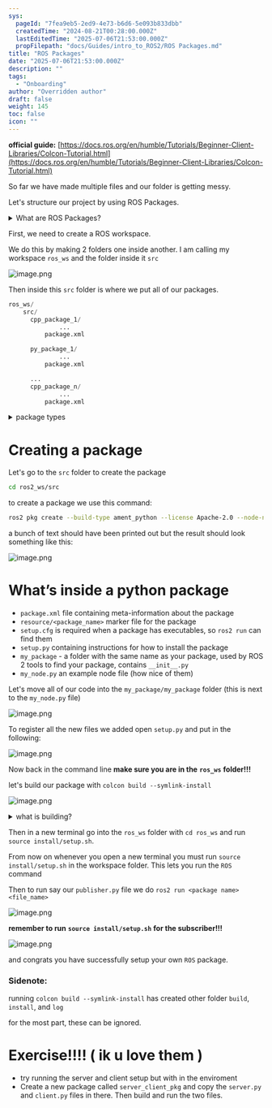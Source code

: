 ```yaml
---
sys:
  pageId: "7fea9eb5-2ed9-4e73-b6d6-5e093b833dbb"
  createdTime: "2024-08-21T00:28:00.000Z"
  lastEditedTime: "2025-07-06T21:53:00.000Z"
  propFilepath: "docs/Guides/intro_to_ROS2/ROS Packages.md"
title: "ROS Packages"
date: "2025-07-06T21:53:00.000Z"
description: ""
tags:
  - "Onboarding"
author: "Overridden author"
draft: false
weight: 145
toc: false
icon: ""
---
```


**official guide:** [https://docs.ros.org/en/humble/Tutorials/Beginner-Client-Libraries/Colcon-Tutorial.html](https://docs.ros.org/en/humble/Tutorials/Beginner-Client-Libraries/Colcon-Tutorial.html)

So far we have made multiple files and our folder is getting messy.

Let's structure our project by using ROS Packages.

<details>
      <summary>What are ROS Packages?</summary>
      ROS Packages are, as the name implies, packages of code that are highly sharable between ROS developers.
  </details>

First, we need to create a ROS workspace.

We do this by making 2 folders one inside another. I am calling my workspace `ros_ws` and the folder inside it `src`

![image.png](https://prod-files-secure.s3.us-west-2.amazonaws.com/d518164a-d88e-44d1-a4ee-3adb3bd8bce0/70706947-fd18-4537-a67b-e12946812d31/image.png?X-Amz-Algorithm=AWS4-HMAC-SHA256&X-Amz-Content-Sha256=UNSIGNED-PAYLOAD&X-Amz-Credential=ASIAZI2LB4667ORU5ZCM%2F20250727%2Fus-west-2%2Fs3%2Faws4_request&X-Amz-Date=20250727T140802Z&X-Amz-Expires=3600&X-Amz-Security-Token=IQoJb3JpZ2luX2VjEEkaCXVzLXdlc3QtMiJHMEUCIFiSYEyEOu00goG5lqfbnncF%2B%2B16JMq%2F365QPHjbZQK9AiEAwkJVvRkrHPlQccxxHGggf5F4FZGtmR0CyI6iyLxLB2oq%2FwMIchAAGgw2Mzc0MjMxODM4MDUiDIUfUiol4vdQZJWZayrcA5Q87U%2FAQwU%2BzF8psTf5ilo7ocProdZZoNNHP8twxthWD0hJ9u6EWContjCgHcSTXxL3Z9NnlMgp2tD%2F6xi%2FMLLyexzj%2FNhh3QHQZSh2xnde%2BujUhV0uolnE%2FEyT4OgEc728S6LctxYJehsoa%2Fr9Mzn3C8tFEnRCKbUqwzn9ip3UHHFxyYI8JuFsBk7NY%2BIF9lCGs6XD2QpNKWT3%2FHf9QuC2phr72%2F3HfS4KZUuF4SeUxMA62Eb5ROfsJGuWRxvfG%2FwGG5FJS6FzOOS1nxJCz0Pa1qpyMZcrsb9CEk4Da%2FEVwMmPxjGGinHR%2FAJoK7l9Yl7kB9aHD9jnQqAkVXfqeE%2Fr3RkQ2b93gRVJD5awWhBbHwMQZk4LAPP1JnUSTyoeeoAKvHfx%2FDFAIM9ML3zBO1La2MCzvClEhtumo0vgXH8KX%2BqVoCFEf9lXgehNc1u7oJqqO3wA3yC%2B7O4QHEVGt7fmrjj4%2BX6xKFs%2B0BO3wceNpgOm4SsJwxCk5nDiHOVMlbPXDObcOw6UxsUw6mO%2B40SGrSNls19DbaOXyeOhVaAviFcEpV%2BUaRQsKk83%2Fz%2Fmfaw0Tx5ZFJ428kOygLGpPgem6RBRgC5%2FJa8xqE65v3wS%2F21FzxtoByHAfzq2MM%2FZl8QGOqUBnDonF%2F5wXNyeugQGIN0RlAU2zN4FsUwL1Ptsl%2Fn4nfdrKsp3a4qHqZjZxcEyHsUs0Fx%2FlMDGrS5yxfcDBYAuID5JtXAsAA%2FAg6Id2zYuqmm8Y80yn2rTEq3jOyB3VHGKJBrG1T5ZBq6awgtoCwY9aH1t%2BTamCmnFScRggL9Bidk0OW5srFtoYSox9etYYwItmKONl95ajw3gZp4VhhjlCQsMyZhj&X-Amz-Signature=b31b93c14f294b9567c12d6c315941669f47bca68e84de12a9ab7d14745584ad&X-Amz-SignedHeaders=host&x-amz-checksum-mode=ENABLED&x-id=GetObject)

Then inside this `src` folder is where we put all of our packages.

```python
ros_ws/
    src/
      cpp_package_1/
		      ...
          package.xml

      py_package_1/
		      ...
          package.xml

      ...
      cpp_package_n/
		      ...
          package.xml

```

<details>

<summary>package types</summary>

packages can be either `C++` or python.

the intern file structure is different for each but for this guide we will stick to creating python packages

</details>

# Creating a package

Let's go to the `src` folder to create the package

```bash
cd ros2_ws/src
```

to create a package we use this command:

```bash
ros2 pkg create --build-type ament_python --license Apache-2.0 --node-name my_node my_package
```

a bunch of text should have been printed out but the result should look something like this:

![image.png](https://prod-files-secure.s3.us-west-2.amazonaws.com/d518164a-d88e-44d1-a4ee-3adb3bd8bce0/e6cf1e3f-8512-4a3e-b131-079f800bf3e8/image.png?X-Amz-Algorithm=AWS4-HMAC-SHA256&X-Amz-Content-Sha256=UNSIGNED-PAYLOAD&X-Amz-Credential=ASIAZI2LB4667ORU5ZCM%2F20250727%2Fus-west-2%2Fs3%2Faws4_request&X-Amz-Date=20250727T140802Z&X-Amz-Expires=3600&X-Amz-Security-Token=IQoJb3JpZ2luX2VjEEkaCXVzLXdlc3QtMiJHMEUCIFiSYEyEOu00goG5lqfbnncF%2B%2B16JMq%2F365QPHjbZQK9AiEAwkJVvRkrHPlQccxxHGggf5F4FZGtmR0CyI6iyLxLB2oq%2FwMIchAAGgw2Mzc0MjMxODM4MDUiDIUfUiol4vdQZJWZayrcA5Q87U%2FAQwU%2BzF8psTf5ilo7ocProdZZoNNHP8twxthWD0hJ9u6EWContjCgHcSTXxL3Z9NnlMgp2tD%2F6xi%2FMLLyexzj%2FNhh3QHQZSh2xnde%2BujUhV0uolnE%2FEyT4OgEc728S6LctxYJehsoa%2Fr9Mzn3C8tFEnRCKbUqwzn9ip3UHHFxyYI8JuFsBk7NY%2BIF9lCGs6XD2QpNKWT3%2FHf9QuC2phr72%2F3HfS4KZUuF4SeUxMA62Eb5ROfsJGuWRxvfG%2FwGG5FJS6FzOOS1nxJCz0Pa1qpyMZcrsb9CEk4Da%2FEVwMmPxjGGinHR%2FAJoK7l9Yl7kB9aHD9jnQqAkVXfqeE%2Fr3RkQ2b93gRVJD5awWhBbHwMQZk4LAPP1JnUSTyoeeoAKvHfx%2FDFAIM9ML3zBO1La2MCzvClEhtumo0vgXH8KX%2BqVoCFEf9lXgehNc1u7oJqqO3wA3yC%2B7O4QHEVGt7fmrjj4%2BX6xKFs%2B0BO3wceNpgOm4SsJwxCk5nDiHOVMlbPXDObcOw6UxsUw6mO%2B40SGrSNls19DbaOXyeOhVaAviFcEpV%2BUaRQsKk83%2Fz%2Fmfaw0Tx5ZFJ428kOygLGpPgem6RBRgC5%2FJa8xqE65v3wS%2F21FzxtoByHAfzq2MM%2FZl8QGOqUBnDonF%2F5wXNyeugQGIN0RlAU2zN4FsUwL1Ptsl%2Fn4nfdrKsp3a4qHqZjZxcEyHsUs0Fx%2FlMDGrS5yxfcDBYAuID5JtXAsAA%2FAg6Id2zYuqmm8Y80yn2rTEq3jOyB3VHGKJBrG1T5ZBq6awgtoCwY9aH1t%2BTamCmnFScRggL9Bidk0OW5srFtoYSox9etYYwItmKONl95ajw3gZp4VhhjlCQsMyZhj&X-Amz-Signature=4d0471aac397a8c8967fe939cb5c133da22a4c0392ada534b47d6631a3a715b6&X-Amz-SignedHeaders=host&x-amz-checksum-mode=ENABLED&x-id=GetObject)

# What’s inside a python package

- `package.xml` file containing meta-information about the package
- `resource/<package_name>` marker file for the package
- `setup.cfg` is required when a package has executables, so `ros2 run` can find them
- `setup.py` containing instructions for how to install the package
- `my_package` - a folder with the same name as your package, used by ROS 2 tools to find your package, contains `__init__.py`
- `my_node.py` an example node file (how nice of them)

Let's move all of our code into the `my_package/my_package` folder (this is next to the `my_node.py` file)

![image.png](https://prod-files-secure.s3.us-west-2.amazonaws.com/d518164a-d88e-44d1-a4ee-3adb3bd8bce0/9ce58f11-0da9-4d3e-b86d-506a9685d378/image.png?X-Amz-Algorithm=AWS4-HMAC-SHA256&X-Amz-Content-Sha256=UNSIGNED-PAYLOAD&X-Amz-Credential=ASIAZI2LB4667ORU5ZCM%2F20250727%2Fus-west-2%2Fs3%2Faws4_request&X-Amz-Date=20250727T140802Z&X-Amz-Expires=3600&X-Amz-Security-Token=IQoJb3JpZ2luX2VjEEkaCXVzLXdlc3QtMiJHMEUCIFiSYEyEOu00goG5lqfbnncF%2B%2B16JMq%2F365QPHjbZQK9AiEAwkJVvRkrHPlQccxxHGggf5F4FZGtmR0CyI6iyLxLB2oq%2FwMIchAAGgw2Mzc0MjMxODM4MDUiDIUfUiol4vdQZJWZayrcA5Q87U%2FAQwU%2BzF8psTf5ilo7ocProdZZoNNHP8twxthWD0hJ9u6EWContjCgHcSTXxL3Z9NnlMgp2tD%2F6xi%2FMLLyexzj%2FNhh3QHQZSh2xnde%2BujUhV0uolnE%2FEyT4OgEc728S6LctxYJehsoa%2Fr9Mzn3C8tFEnRCKbUqwzn9ip3UHHFxyYI8JuFsBk7NY%2BIF9lCGs6XD2QpNKWT3%2FHf9QuC2phr72%2F3HfS4KZUuF4SeUxMA62Eb5ROfsJGuWRxvfG%2FwGG5FJS6FzOOS1nxJCz0Pa1qpyMZcrsb9CEk4Da%2FEVwMmPxjGGinHR%2FAJoK7l9Yl7kB9aHD9jnQqAkVXfqeE%2Fr3RkQ2b93gRVJD5awWhBbHwMQZk4LAPP1JnUSTyoeeoAKvHfx%2FDFAIM9ML3zBO1La2MCzvClEhtumo0vgXH8KX%2BqVoCFEf9lXgehNc1u7oJqqO3wA3yC%2B7O4QHEVGt7fmrjj4%2BX6xKFs%2B0BO3wceNpgOm4SsJwxCk5nDiHOVMlbPXDObcOw6UxsUw6mO%2B40SGrSNls19DbaOXyeOhVaAviFcEpV%2BUaRQsKk83%2Fz%2Fmfaw0Tx5ZFJ428kOygLGpPgem6RBRgC5%2FJa8xqE65v3wS%2F21FzxtoByHAfzq2MM%2FZl8QGOqUBnDonF%2F5wXNyeugQGIN0RlAU2zN4FsUwL1Ptsl%2Fn4nfdrKsp3a4qHqZjZxcEyHsUs0Fx%2FlMDGrS5yxfcDBYAuID5JtXAsAA%2FAg6Id2zYuqmm8Y80yn2rTEq3jOyB3VHGKJBrG1T5ZBq6awgtoCwY9aH1t%2BTamCmnFScRggL9Bidk0OW5srFtoYSox9etYYwItmKONl95ajw3gZp4VhhjlCQsMyZhj&X-Amz-Signature=b70151a65dba796f186ece2c85359d8ed680c9d00de10bfb95bab54577590e9a&X-Amz-SignedHeaders=host&x-amz-checksum-mode=ENABLED&x-id=GetObject)

To register all the new files we added open `setup.py` and put in the following:

![image.png](https://prod-files-secure.s3.us-west-2.amazonaws.com/d518164a-d88e-44d1-a4ee-3adb3bd8bce0/1cd7c262-4cae-4496-9d75-c178537d24a2/image.png?X-Amz-Algorithm=AWS4-HMAC-SHA256&X-Amz-Content-Sha256=UNSIGNED-PAYLOAD&X-Amz-Credential=ASIAZI2LB4667ORU5ZCM%2F20250727%2Fus-west-2%2Fs3%2Faws4_request&X-Amz-Date=20250727T140802Z&X-Amz-Expires=3600&X-Amz-Security-Token=IQoJb3JpZ2luX2VjEEkaCXVzLXdlc3QtMiJHMEUCIFiSYEyEOu00goG5lqfbnncF%2B%2B16JMq%2F365QPHjbZQK9AiEAwkJVvRkrHPlQccxxHGggf5F4FZGtmR0CyI6iyLxLB2oq%2FwMIchAAGgw2Mzc0MjMxODM4MDUiDIUfUiol4vdQZJWZayrcA5Q87U%2FAQwU%2BzF8psTf5ilo7ocProdZZoNNHP8twxthWD0hJ9u6EWContjCgHcSTXxL3Z9NnlMgp2tD%2F6xi%2FMLLyexzj%2FNhh3QHQZSh2xnde%2BujUhV0uolnE%2FEyT4OgEc728S6LctxYJehsoa%2Fr9Mzn3C8tFEnRCKbUqwzn9ip3UHHFxyYI8JuFsBk7NY%2BIF9lCGs6XD2QpNKWT3%2FHf9QuC2phr72%2F3HfS4KZUuF4SeUxMA62Eb5ROfsJGuWRxvfG%2FwGG5FJS6FzOOS1nxJCz0Pa1qpyMZcrsb9CEk4Da%2FEVwMmPxjGGinHR%2FAJoK7l9Yl7kB9aHD9jnQqAkVXfqeE%2Fr3RkQ2b93gRVJD5awWhBbHwMQZk4LAPP1JnUSTyoeeoAKvHfx%2FDFAIM9ML3zBO1La2MCzvClEhtumo0vgXH8KX%2BqVoCFEf9lXgehNc1u7oJqqO3wA3yC%2B7O4QHEVGt7fmrjj4%2BX6xKFs%2B0BO3wceNpgOm4SsJwxCk5nDiHOVMlbPXDObcOw6UxsUw6mO%2B40SGrSNls19DbaOXyeOhVaAviFcEpV%2BUaRQsKk83%2Fz%2Fmfaw0Tx5ZFJ428kOygLGpPgem6RBRgC5%2FJa8xqE65v3wS%2F21FzxtoByHAfzq2MM%2FZl8QGOqUBnDonF%2F5wXNyeugQGIN0RlAU2zN4FsUwL1Ptsl%2Fn4nfdrKsp3a4qHqZjZxcEyHsUs0Fx%2FlMDGrS5yxfcDBYAuID5JtXAsAA%2FAg6Id2zYuqmm8Y80yn2rTEq3jOyB3VHGKJBrG1T5ZBq6awgtoCwY9aH1t%2BTamCmnFScRggL9Bidk0OW5srFtoYSox9etYYwItmKONl95ajw3gZp4VhhjlCQsMyZhj&X-Amz-Signature=45fa93cfd8a947e5e6715ceddaed972c8b63bed9f75c762d1e22a240848cd786&X-Amz-SignedHeaders=host&x-amz-checksum-mode=ENABLED&x-id=GetObject)

Now back in the command line **make sure you are in the** **`ros_ws`** **folder!!!**

let's build our package with `colcon build --symlink-install`

![image.png](https://prod-files-secure.s3.us-west-2.amazonaws.com/d518164a-d88e-44d1-a4ee-3adb3bd8bce0/2f2a0d27-b173-48fd-b189-5f5c0ce65619/image.png?X-Amz-Algorithm=AWS4-HMAC-SHA256&X-Amz-Content-Sha256=UNSIGNED-PAYLOAD&X-Amz-Credential=ASIAZI2LB4667ORU5ZCM%2F20250727%2Fus-west-2%2Fs3%2Faws4_request&X-Amz-Date=20250727T140802Z&X-Amz-Expires=3600&X-Amz-Security-Token=IQoJb3JpZ2luX2VjEEkaCXVzLXdlc3QtMiJHMEUCIFiSYEyEOu00goG5lqfbnncF%2B%2B16JMq%2F365QPHjbZQK9AiEAwkJVvRkrHPlQccxxHGggf5F4FZGtmR0CyI6iyLxLB2oq%2FwMIchAAGgw2Mzc0MjMxODM4MDUiDIUfUiol4vdQZJWZayrcA5Q87U%2FAQwU%2BzF8psTf5ilo7ocProdZZoNNHP8twxthWD0hJ9u6EWContjCgHcSTXxL3Z9NnlMgp2tD%2F6xi%2FMLLyexzj%2FNhh3QHQZSh2xnde%2BujUhV0uolnE%2FEyT4OgEc728S6LctxYJehsoa%2Fr9Mzn3C8tFEnRCKbUqwzn9ip3UHHFxyYI8JuFsBk7NY%2BIF9lCGs6XD2QpNKWT3%2FHf9QuC2phr72%2F3HfS4KZUuF4SeUxMA62Eb5ROfsJGuWRxvfG%2FwGG5FJS6FzOOS1nxJCz0Pa1qpyMZcrsb9CEk4Da%2FEVwMmPxjGGinHR%2FAJoK7l9Yl7kB9aHD9jnQqAkVXfqeE%2Fr3RkQ2b93gRVJD5awWhBbHwMQZk4LAPP1JnUSTyoeeoAKvHfx%2FDFAIM9ML3zBO1La2MCzvClEhtumo0vgXH8KX%2BqVoCFEf9lXgehNc1u7oJqqO3wA3yC%2B7O4QHEVGt7fmrjj4%2BX6xKFs%2B0BO3wceNpgOm4SsJwxCk5nDiHOVMlbPXDObcOw6UxsUw6mO%2B40SGrSNls19DbaOXyeOhVaAviFcEpV%2BUaRQsKk83%2Fz%2Fmfaw0Tx5ZFJ428kOygLGpPgem6RBRgC5%2FJa8xqE65v3wS%2F21FzxtoByHAfzq2MM%2FZl8QGOqUBnDonF%2F5wXNyeugQGIN0RlAU2zN4FsUwL1Ptsl%2Fn4nfdrKsp3a4qHqZjZxcEyHsUs0Fx%2FlMDGrS5yxfcDBYAuID5JtXAsAA%2FAg6Id2zYuqmm8Y80yn2rTEq3jOyB3VHGKJBrG1T5ZBq6awgtoCwY9aH1t%2BTamCmnFScRggL9Bidk0OW5srFtoYSox9etYYwItmKONl95ajw3gZp4VhhjlCQsMyZhj&X-Amz-Signature=61db12c99674f9208ac74355c14101c5993043395458c9f115fd792e4ee5b284&X-Amz-SignedHeaders=host&x-amz-checksum-mode=ENABLED&x-id=GetObject)

<details>

<summary>what is building?</summary>

if you are a CS major at Rose-Hulman you will learn the answer to this in CSSE132

but TLDR; is it combines all the code files into one program that can be run easily 

</details>

Then in a new terminal go into the `ros_ws` folder with `cd ros_ws` and run `source install/setup.sh`. 

From now on whenever you open a new terminal you must run `source install/setup.sh` in the workspace folder. This lets you run the `ROS` command

Then to run say our `publisher.py` file we do `ros2 run <package name> <file_name>`

![image.png](https://prod-files-secure.s3.us-west-2.amazonaws.com/d518164a-d88e-44d1-a4ee-3adb3bd8bce0/4f4b1219-3a44-4632-aa0a-ce3471699f59/image.png?X-Amz-Algorithm=AWS4-HMAC-SHA256&X-Amz-Content-Sha256=UNSIGNED-PAYLOAD&X-Amz-Credential=ASIAZI2LB4667ORU5ZCM%2F20250727%2Fus-west-2%2Fs3%2Faws4_request&X-Amz-Date=20250727T140802Z&X-Amz-Expires=3600&X-Amz-Security-Token=IQoJb3JpZ2luX2VjEEkaCXVzLXdlc3QtMiJHMEUCIFiSYEyEOu00goG5lqfbnncF%2B%2B16JMq%2F365QPHjbZQK9AiEAwkJVvRkrHPlQccxxHGggf5F4FZGtmR0CyI6iyLxLB2oq%2FwMIchAAGgw2Mzc0MjMxODM4MDUiDIUfUiol4vdQZJWZayrcA5Q87U%2FAQwU%2BzF8psTf5ilo7ocProdZZoNNHP8twxthWD0hJ9u6EWContjCgHcSTXxL3Z9NnlMgp2tD%2F6xi%2FMLLyexzj%2FNhh3QHQZSh2xnde%2BujUhV0uolnE%2FEyT4OgEc728S6LctxYJehsoa%2Fr9Mzn3C8tFEnRCKbUqwzn9ip3UHHFxyYI8JuFsBk7NY%2BIF9lCGs6XD2QpNKWT3%2FHf9QuC2phr72%2F3HfS4KZUuF4SeUxMA62Eb5ROfsJGuWRxvfG%2FwGG5FJS6FzOOS1nxJCz0Pa1qpyMZcrsb9CEk4Da%2FEVwMmPxjGGinHR%2FAJoK7l9Yl7kB9aHD9jnQqAkVXfqeE%2Fr3RkQ2b93gRVJD5awWhBbHwMQZk4LAPP1JnUSTyoeeoAKvHfx%2FDFAIM9ML3zBO1La2MCzvClEhtumo0vgXH8KX%2BqVoCFEf9lXgehNc1u7oJqqO3wA3yC%2B7O4QHEVGt7fmrjj4%2BX6xKFs%2B0BO3wceNpgOm4SsJwxCk5nDiHOVMlbPXDObcOw6UxsUw6mO%2B40SGrSNls19DbaOXyeOhVaAviFcEpV%2BUaRQsKk83%2Fz%2Fmfaw0Tx5ZFJ428kOygLGpPgem6RBRgC5%2FJa8xqE65v3wS%2F21FzxtoByHAfzq2MM%2FZl8QGOqUBnDonF%2F5wXNyeugQGIN0RlAU2zN4FsUwL1Ptsl%2Fn4nfdrKsp3a4qHqZjZxcEyHsUs0Fx%2FlMDGrS5yxfcDBYAuID5JtXAsAA%2FAg6Id2zYuqmm8Y80yn2rTEq3jOyB3VHGKJBrG1T5ZBq6awgtoCwY9aH1t%2BTamCmnFScRggL9Bidk0OW5srFtoYSox9etYYwItmKONl95ajw3gZp4VhhjlCQsMyZhj&X-Amz-Signature=16618e54edb17f2430a3b761d0c546e2737e945e49e44fc58883cccbac8283a6&X-Amz-SignedHeaders=host&x-amz-checksum-mode=ENABLED&x-id=GetObject)

**remember to run** **`source install/setup.sh`** **for the subscriber!!!**

![image.png](https://prod-files-secure.s3.us-west-2.amazonaws.com/d518164a-d88e-44d1-a4ee-3adb3bd8bce0/02121119-dad4-49ec-8356-c956108b4243/image.png?X-Amz-Algorithm=AWS4-HMAC-SHA256&X-Amz-Content-Sha256=UNSIGNED-PAYLOAD&X-Amz-Credential=ASIAZI2LB4667ORU5ZCM%2F20250727%2Fus-west-2%2Fs3%2Faws4_request&X-Amz-Date=20250727T140802Z&X-Amz-Expires=3600&X-Amz-Security-Token=IQoJb3JpZ2luX2VjEEkaCXVzLXdlc3QtMiJHMEUCIFiSYEyEOu00goG5lqfbnncF%2B%2B16JMq%2F365QPHjbZQK9AiEAwkJVvRkrHPlQccxxHGggf5F4FZGtmR0CyI6iyLxLB2oq%2FwMIchAAGgw2Mzc0MjMxODM4MDUiDIUfUiol4vdQZJWZayrcA5Q87U%2FAQwU%2BzF8psTf5ilo7ocProdZZoNNHP8twxthWD0hJ9u6EWContjCgHcSTXxL3Z9NnlMgp2tD%2F6xi%2FMLLyexzj%2FNhh3QHQZSh2xnde%2BujUhV0uolnE%2FEyT4OgEc728S6LctxYJehsoa%2Fr9Mzn3C8tFEnRCKbUqwzn9ip3UHHFxyYI8JuFsBk7NY%2BIF9lCGs6XD2QpNKWT3%2FHf9QuC2phr72%2F3HfS4KZUuF4SeUxMA62Eb5ROfsJGuWRxvfG%2FwGG5FJS6FzOOS1nxJCz0Pa1qpyMZcrsb9CEk4Da%2FEVwMmPxjGGinHR%2FAJoK7l9Yl7kB9aHD9jnQqAkVXfqeE%2Fr3RkQ2b93gRVJD5awWhBbHwMQZk4LAPP1JnUSTyoeeoAKvHfx%2FDFAIM9ML3zBO1La2MCzvClEhtumo0vgXH8KX%2BqVoCFEf9lXgehNc1u7oJqqO3wA3yC%2B7O4QHEVGt7fmrjj4%2BX6xKFs%2B0BO3wceNpgOm4SsJwxCk5nDiHOVMlbPXDObcOw6UxsUw6mO%2B40SGrSNls19DbaOXyeOhVaAviFcEpV%2BUaRQsKk83%2Fz%2Fmfaw0Tx5ZFJ428kOygLGpPgem6RBRgC5%2FJa8xqE65v3wS%2F21FzxtoByHAfzq2MM%2FZl8QGOqUBnDonF%2F5wXNyeugQGIN0RlAU2zN4FsUwL1Ptsl%2Fn4nfdrKsp3a4qHqZjZxcEyHsUs0Fx%2FlMDGrS5yxfcDBYAuID5JtXAsAA%2FAg6Id2zYuqmm8Y80yn2rTEq3jOyB3VHGKJBrG1T5ZBq6awgtoCwY9aH1t%2BTamCmnFScRggL9Bidk0OW5srFtoYSox9etYYwItmKONl95ajw3gZp4VhhjlCQsMyZhj&X-Amz-Signature=ea5324cbd6b4145083f91bc2de52c1766d1407b7ce4278fda5263be8dd7fd84d&X-Amz-SignedHeaders=host&x-amz-checksum-mode=ENABLED&x-id=GetObject)

and congrats you have successfully setup your own `ROS` package.

### Sidenote:

running `colcon build --symlink-install` has created other folder `build`, `install`, and `log`

for the most part, these can be ignored.

# Exercise!!!! ( ik u love them )

- try running the server and client setup but with in the enviroment
- Create a new package called `server_client_pkg` and copy the `server.py` and `client.py` files in there. Then build and run the two files.
